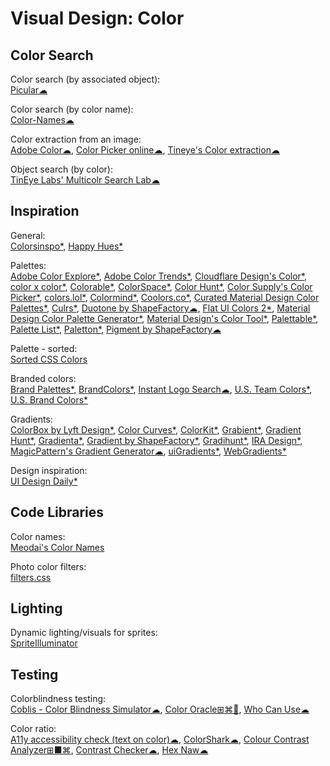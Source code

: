 # Visual Design: Color

## Color Search

Color search (by associated object):  
[Picular☁](https://picular.co/)

Color search (by color name):  
[Color-Names☁](https://meodai.github.io/color-names/)

Color extraction from an image:  
[Adobe Color☁](https://color.adobe.com),
[Color Picker online☁](https://image-color.com/),
[Tineye's Color extraction☁](https://labs.tineye.com/color/)

Object search (by color):  
[TinEye Labs' Multicolr Search Lab☁](https://labs.tineye.com/multicolr/)

## Inspiration

General:  
[Colorsinspo*](https://colorsinspo.com/),
[Happy Hues*](https://www.happyhues.co/)

Palettes:  
[Adobe Color Explore*](https://color.adobe.com/explore/most-popular/?time=all), [Adobe Color Trends*](https://color.adobe.com/trends),
[Cloudflare Design's Color*](https://cloudflare.design/color),
[color x color*](https://colorcolor.in/), [Colorable*](https://colorable.jxnblk.com/), [ColorSpace*](https://mycolor.space/), [Color Hunt*](https://colorhunt.co/), [Color Supply's Color Picker*](https://colorsupplyyy.com/app), [colors.lol*](https://colors.lol/), [Colormind*](http://colormind.io/),
[Coolors.co*](https://coolors.co/), [Curated Material Design Color Palettes*](https://material.colorion.co/), [Culrs*](https://www.culrs.com),
[Duotone by ShapeFactory☁](https://duotone.shapefactory.co/),
[Flat UI Colors 2*](https://flatuicolors.com/),
[Material Design Color Palette Generator*](https://www.materialpalette.com/), [Material Design's Color Tool*](https://material.io/resources/color/),
[Palettable*](https://www.palettable.io), [Palette List*](https://www.palettelist.com/), [Paletton*](https://paletton.com/), [Pigment by ShapeFactory☁](https://pigment.shapefactory.co/)

Palette - sorted:  
[Sorted CSS Colors](https://enes.in/sorted-colors/)

Branded colors:  
[Brand Palettes*](https://brandpalettes.com/all-brands/), [BrandColors*](https://brandcolors.net/),
[Instant Logo Search☁](http://instantlogosearch.com/),
[U.S. Team Colors*](https://usteamcolors.com/), [U.S. Brand Colors*](https://usbrandcolors.com/)

Gradients:  
[ColorBox by Lyft Design*](https://www.colorbox.io/), [Color Curves*](https://colorcurves.app/), [ColorKit*](https://colorkit.io/),
[Grabient*](https://www.grabient.com/), [Gradient Hunt*](https://gradienthunt.com/), [Gradienta*](https://gradienta.io/), [Gradient by ShapeFactory*](https://gradient.shapefactory.co/), [Gradihunt*](https://gradihunt.com/),
[IRA Design*](https://iradesign.io/),
[MagicPattern's Gradient Generator☁](https://www.magicpattern.design/tools/gradient-generator),
[uiGradients*](https://uigradients.com/),
[WebGradients*](https://webgradients.com/)

Design inspiration:  
[UI Design Daily*](https://uidesigndaily.com/)

## Code Libraries

Color names:  
[Meodai's Color Names](https://github.com/meodai/color-names)

Photo color filters:  
[filters.css](https://bansal.io/filters-css)

## Lighting

Dynamic lighting/visuals for sprites:  
[SpriteIlluminator](https://www.codeandweb.com/spriteilluminator)

## Testing

Colorblindness testing:  
[Coblis - Color Blindness Simulator☁](https://www.color-blindness.com/coblis-color-blindness-simulator/),
[Color Oracle⊞⌘🐧](https://colororacle.org/),
[Who Can Use☁](https://whocanuse.com/)

Color ratio:  
[A11y accessibility check (text on color)☁](https://www.brandwood.com/a11y/),
[ColorShark☁](https://colorshark.io/),
[Colour Contrast Analyzer⊞■⌘](https://developer.paciellogroup.com/resources/contrastanalyser/),
[Contrast Checker☁](https://webaim.org/resources/contrastchecker/),
[Hex Naw☁](https://hexnaw.com/)
